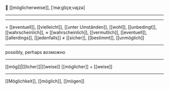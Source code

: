 🤔 [[möglicherweise]], [ˈmøːɡlɪçɐˌvaɪ̯zə]

---

---
= [[eventuell]], [[vielleicht]], [[unter Umständen]],  [[wohl]],  [[unbedingt]], [[wahrscheinlich]],
≈ [[wahrscheinlich]], [[vermutlich]], [[eventuell]], [[allerdings]],  [[jedenfalls]]
≠ [[sicher]], [[bestimmt]], [[unmöglich]]

---
possibly, perhaps
возможно

---
[[mög]]|[[licher]]|[[weise]]
[[möglicher]] + [[weise]]

---
[[Möglichkeit]], [[möglich]], [[mögen]]
